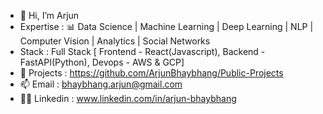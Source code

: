 - 👋 Hi, I’m Arjun
- Expertise        : 📊 Data Science | Machine Learning | Deep Learning | NLP | Computer Vision | Analytics | Social Networks 
- Stack            : Full Stack [ Frontend - React(Javascript), Backend - FastAPI(Python), Devops - AWS & GCP]
- 👀 Projects      : https://github.com/ArjunBhaybhang/Public-Projects 
- 📫 Email         : bhaybhang.arjun@gmail.com
- 👨‍💻 Linkedin      : www.linkedin.com/in/arjun-bhaybhang	
<!---
ArjunBhaybhang/ArjunBhaybhang is a ✨ special ✨ repository because its `README.md` (this file) appears on your GitHub profile.
You can click the Preview link to take a look at your changes.
--->

